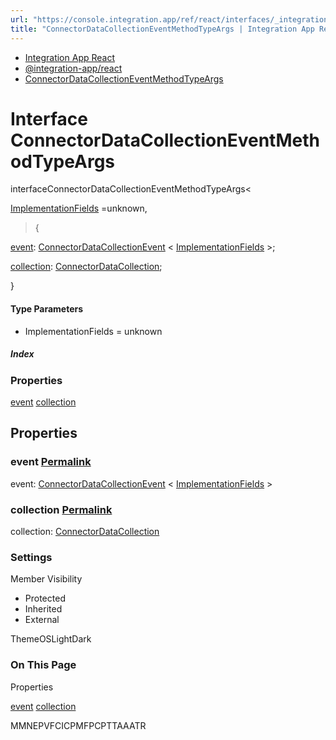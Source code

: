 ```yaml
---
url: "https://console.integration.app/ref/react/interfaces/_integration-app_react.ConnectorDataCollectionEventMethodTypeArgs.html"
title: "ConnectorDataCollectionEventMethodTypeArgs | Integration App React - v2.14.3"
---
```


- [Integration App React](https://console.integration.app/ref/react/index.html)
- [@integration-app/react](https://console.integration.app/ref/react/modules/_integration-app_react.html)
- [ConnectorDataCollectionEventMethodTypeArgs](https://console.integration.app/ref/react/interfaces/_integration-app_react.ConnectorDataCollectionEventMethodTypeArgs.html)

# Interface ConnectorDataCollectionEventMethodTypeArgs<ImplementationFields>

interfaceConnectorDataCollectionEventMethodTypeArgs<

[ImplementationFields](https://console.integration.app/ref/react/interfaces/_integration-app_react.ConnectorDataCollectionEventMethodTypeArgs.html#implementationfields) =unknown,

>{

[event](https://console.integration.app/ref/react/interfaces/_integration-app_react.ConnectorDataCollectionEventMethodTypeArgs.html#event): [ConnectorDataCollectionEvent](https://console.integration.app/ref/react/types/ConnectorDataCollectionEvent.html) < [ImplementationFields](https://console.integration.app/ref/react/interfaces/_integration-app_react.ConnectorDataCollectionEventMethodTypeArgs.html#implementationfields) >;

[collection](https://console.integration.app/ref/react/interfaces/_integration-app_react.ConnectorDataCollectionEventMethodTypeArgs.html#collection): [ConnectorDataCollection](https://console.integration.app/ref/react/interfaces/ConnectorDataCollection.html);

}

#### Type Parameters

- ImplementationFields = unknown

##### Index

### Properties

[event](https://console.integration.app/ref/react/interfaces/_integration-app_react.ConnectorDataCollectionEventMethodTypeArgs.html#event) [collection](https://console.integration.app/ref/react/interfaces/_integration-app_react.ConnectorDataCollectionEventMethodTypeArgs.html#collection)

## Properties

### event [Permalink](https://console.integration.app/ref/react/interfaces/_integration-app_react.ConnectorDataCollectionEventMethodTypeArgs.html\#event)

event: [ConnectorDataCollectionEvent](https://console.integration.app/ref/react/types/ConnectorDataCollectionEvent.html) < [ImplementationFields](https://console.integration.app/ref/react/interfaces/_integration-app_react.ConnectorDataCollectionEventMethodTypeArgs.html#implementationfields) >

### collection [Permalink](https://console.integration.app/ref/react/interfaces/_integration-app_react.ConnectorDataCollectionEventMethodTypeArgs.html\#collection)

collection: [ConnectorDataCollection](https://console.integration.app/ref/react/interfaces/ConnectorDataCollection.html)

### Settings

Member Visibility

- Protected
- Inherited
- External

ThemeOSLightDark

### On This Page

Properties

[event](https://console.integration.app/ref/react/interfaces/_integration-app_react.ConnectorDataCollectionEventMethodTypeArgs.html#event) [collection](https://console.integration.app/ref/react/interfaces/_integration-app_react.ConnectorDataCollectionEventMethodTypeArgs.html#collection)

MMNEPVFCICPMFPCPTTAAATR